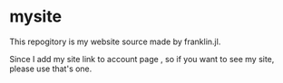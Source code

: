 # mysite

This repogitory is my website source made by franklin.jl.

Since I add my site link to account page , so if you want to see my site, please use that's one.

